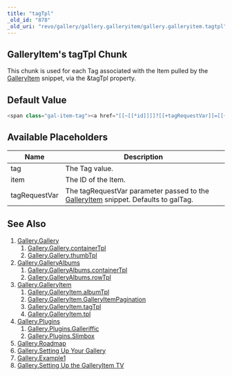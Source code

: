 ```yaml
---
title: "tagTpl"
_old_id: "878"
_old_uri: "revo/gallery/gallery.galleryitem/gallery.galleryitem.tagtpl"
---
```


## GalleryItem's tagTpl Chunk

 This chunk is used for each Tag associated with the Item pulled by the [GalleryItem](extras/gallery/gallery.galleryitem "Gallery.GalleryItem") snippet, via the &tagTpl property.

## Default Value

 ``` php
<span class="gal-item-tag"><a href="[[~[[*id]]]]?[[+tagRequestVar]]=[[+tag]]">[[+tag]]</a></span>
```

## Available Placeholders

 | Name          | Description                                                                                                                                    |
 | ------------- | ---------------------------------------------------------------------------------------------------------------------------------------------- |
 | tag           | The Tag value.                                                                                                                                 |
 | item          | The ID of the Item.                                                                                                                            |
 | tagRequestVar | The tagRequestVar parameter passed to the [GalleryItem](extras/gallery/gallery.galleryitem "Gallery.GalleryItem") snippet. Defaults to galTag. |

## See Also

1. [Gallery.Gallery](extras/gallery/gallery/index)
     1. [Gallery.Gallery.containerTpl](extras/gallery/gallery/containertpl)
     2. [Gallery.Gallery.thumbTpl](extras/gallery/gallery/thumbtpl)
2. [Gallery.GalleryAlbums](extras/gallery/gallery.galleryalbums)
     1. [Gallery.GalleryAlbums.containerTpl](extras/gallery/gallery.galleryalbums/containertpl)
     2. [Gallery.GalleryAlbums.rowTpl](extras/gallery/gallery.galleryalbums/rowtpl)
3. [Gallery.GalleryItem](extras/gallery/gallery.galleryitem)
     1. [Gallery.GalleryItem.albumTpl](extras/gallery/gallery.galleryitem/albumtpl)
     2. [Gallery.GalleryItem.GalleryItemPagination](extras/gallery/gallery.galleryitem/galleryitempagination)
     3. [Gallery.GalleryItem.tagTpl](extras/gallery/gallery.galleryitem/tagtpl)
     4. [Gallery.GalleryItem.tpl](extras/gallery/gallery.galleryitem/tpl)
4. [Gallery.Plugins](extras/gallery/gallery.plugins)
     1. [Gallery.Plugins.Galleriffic](extras/gallery/gallery.plugins/galleriffic)
     2. [Gallery.Plugins.Slimbox](extras/gallery/gallery.plugins/slimbox)
5. [Gallery.Roadmap](extras/gallery/gallery.roadmap)
6. [Gallery.Setting Up Your Gallery](extras/gallery/gallery.setting-up-your-gallery)
7. [Gallery.Example1](extras/gallery/gallery.example1)
8. [Gallery.Setting Up the GalleryItem TV](extras/gallery/gallery.setting-up-the-galleryitem-tv)
